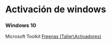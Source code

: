 <!-- TITLE: Activar Windows -->
<!-- SUBTITLE: Metodos para activar windows -->

# Activación de windows
### Windows 10
 Microsoft Toolkit <a href="\\freenas\Taller\Activadores"> Freenas (Taller\Activadores) </a>
 
 
 
 
 
 
 <script>
	var fullURL = window.location.pathname;
	var urls = fullURL.split("/");
	
	urls.forEach(function(url){
		document.getElementById("breadcrum").innerHTML += "/";
		if(url == ""){
		document.getElementById("breadcrum").innerHTML += '<a href="/">Home</a>';
		}else{
			document.getElementById("breadcrum").innerHTML += '<a href="/'+ url + '">' + url + '</a>';
		}
	});
</script>
